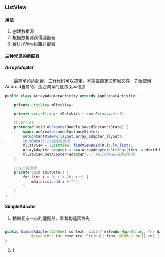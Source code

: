 ### ListView
#### 用法

 1. 创建数据源
 2. 根据数据源获得适配器
 3. 给ListView设置适配器

#### 三种常见的适配器
##### ArrayAdapter

　　最简单的适配器，三行代码可以搞定，不需要自定义布局文件，完全使用Android自带的，适合简单的显示文本信息
 
``` java
public class ArrayAdapterActivity extends AppCompatActivity {

    private ListView mlistView;

    private List<String> mDataList = new ArrayList<>();

    @Override
    protected void onCreate(Bundle savedInstanceState) {
        super.onCreate(savedInstanceState);
        setContentView(R.layout.array_adapter_layout);
        initData();//创建数据源
        mlistView = (ListView) findViewById(R.id.lv_list);
        ArrayAdapter adapter = new ArrayAdapter<String>(this, android.R.layout.simple_list_item_1, android.R.id.text1, mDataList);//根据数据源获得适配器
        mlistView.setAdapter(adapter);// 给ListView设置适配器
    }

    //生成数据源
    private void initData() {
        for (int i = 0; i < 20; i++) {
            mDataList.add(i + "");
        }
    }
}
```



#### SimpleAdapter

 1. 稍微复杂一点的适配器，看看构造函数先
 
``` java

public SimpleAdapter(Context context, List<? extends Map<String, ?>> data,
            @LayoutRes int resource, String[] from, @IdRes int[] to) {
}			
```


 2. 1